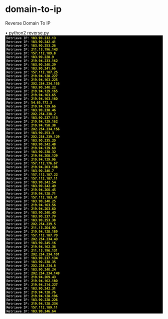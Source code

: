# domain-to-ip
Reverse Domain To IP

• python2 reverse.py
<img src="https://github.com/AzhariKun/domain-to-ip/blob/main/dom.jpg">
